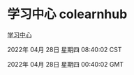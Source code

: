 # 学习中心 colearnhub
[学习中心](http://59.174.25.66:56308/colearnhub/)

2022年 04月 28日 星期四 08:40:02 CST

2022年 04月 28日 星期四 00:40:02 GMT
